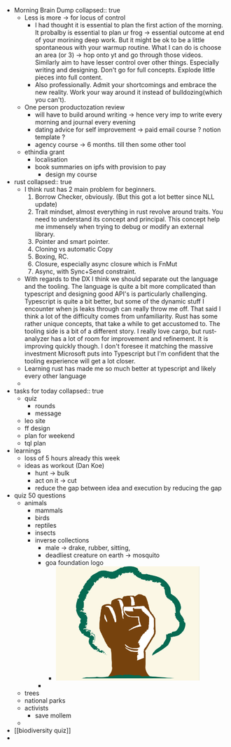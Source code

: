 - Morning Brain Dump
  collapsed:: true
	- Less is more -> for locus of control
		- I had thought it is essential to plan the first action of the morning. It probalby is essential to plan ur frog -> essential outcome at  end of your morining deep work. But it might be ok to be a little spontaneous with your warmup routine. What I can do is choose an area (or 3) -> hop onto yt and go through those videos. Similarly aim to have lesser control over other things. Especially writing and designing. Don't go for full concepts. Explode little pieces into full content.
		- Also professionally. Admit your shortcomings and embrace the new reality. Work your way around it instead of bulldozing(which you can't).
	- One person productozation review
		- will have to build around writing -> hence very imp to write every morning and journal every  evening
		- dating advice for self improvement -> paid email course ? notion template ?
		- agency course -> 6 months. till then some other tool
	- ethindia grant
		- localisation
		- book summaries on ipfs with provision to pay
			- design my course
- rust
  collapsed:: true
	- I think rust has 2 main problem for beginners.
	  1. Borrow Checker, obviously. (But this got a lot better since NLL update)
	  2. Trait mindset, almost everything in rust revolve around traits. You need to understand its concept and principal. This concept help me immensely when trying to debug or modify an external library.
	  1. Pointer and smart pointer. 
	  2. Cloning vs automatic Copy
	  1. Boxing, RC.
	  1. Closure, especially async closure which is FnMut
	  2. Async, with Sync+Send constraint.
	- With regards to the DX I think we should separate out the language and the tooling. 
	  The language is quite a bit more complicated than typescript and designing good API's is particularly challenging. Typescript is quite a bit better, but some of the dynamic stuff I encounter when js leaks through can really throw me off.
	  That said I think a lot of the difficulty comes from unfamiliarity. Rust has some rather unique concepts, that take a while to get accustomed to.
	  The tooling side is a bit of a different story. I really love cargo, but rust-analyzer has a lot of room for improvement and refinement. It is improving quickly though. I don't foresee it matching the massive investment Microsoft puts into Typescript but I'm confident that the tooling experience will get a lot closer.
	- Learning rust has made me so much better at typescript and likely every other language
	-
- tasks for today
  collapsed:: true
	- quiz
		- rounds
		- message
	- leo site
	- ff design
	- plan for weekend
	- tql plan
- learnings
	- loss of 5 hours already this week
	- ideas as workout (Dan Koe)
		- hunt -> bulk
		- act on it -> cut
		- reduce the gap between idea and execution by reducing the gap
- quiz 50 questions
	- animals
		- mammals
		- birds
		- reptiles
		- insects
		- inverse collections
			- male -> drake, rubber, sitting,
			- deadliest creature on earth -> mosquito
			- goa foundation logo
				- ![image.png](../assets/image_1671013548970_0.png)
			-
	- trees
	- national parks
	- activists
		- save mollem
	-
- [[biodiversity quiz]]
-